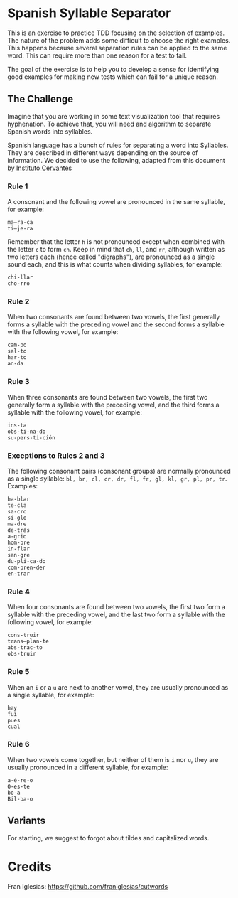 # Spanish Syllable Separator

This is an exercise to practice TDD focusing on the selection of examples. The nature of the problem adds some difficult to choose the right examples. This happens because several separation rules can be applied to the same word. This can require more than one reason for a test to fail.

The goal of the exercise is to help you to develop a sense for identifying good examples for making new tests which can fail for a unique reason.

## The Challenge

Imagine that you are working in some text visualization tool that requires hyphenation. To achieve that, you will need and algorithm to separate Spanish words into syllables.

Spanish language has a bunch of rules for separating a word into Syllables. They are described in different ways depending on the source of information. We decided to use the following, adapted from this document by [Instituto Cervantes](https://cvc.cervantes.es/aula/didactired/anteriores/octubre_08/06102008_05.htm)

### Rule 1

A consonant and the following vowel are pronounced in the same syllable, for example:

```
ma–ra-ca
ti–je-ra
```

Remember that the letter `h` is not pronounced except when combined with the letter `c` to form `ch`. Keep in mind that `ch`, `ll`, and `rr`, although written as two letters each (hence called "digraphs"), are pronounced as a single sound each, and this is what counts when dividing syllables, for example:

```
chi-llar
cho-rro
```

### Rule 2

When two consonants are found between two vowels, the first generally forms a syllable with the preceding vowel and the second forms a syllable with the following vowel, for example:

```
cam-po
sal-to
har-to
an-da
```

### Rule 3

When three consonants are found between two vowels, the first two generally form a syllable with the preceding vowel, and the third forms a syllable with the following vowel, for example:


```
ins-ta
obs-ti-na-do
su-pers-ti-ción
```

### Exceptions to Rules 2 and 3

The following consonant pairs (consonant groups) are normally pronounced as a single syllable: `bl, br, cl, cr, dr, fl, fr, gl, kl, gr, pl, pr, tr`. Examples:


```
ha-blar
te-cla
sa-cro
si-glo
ma-dre
de-trás
a-grio
hom-bre
in-flar
san-gre
du-pli-ca-do
com-pren-der
en-trar
```

### Rule 4

When four consonants are found between two vowels, the first two form a syllable with the preceding vowel, and the last two form a syllable with the following vowel, for example:

```
cons-truir
trans–plan-te
abs-trac-to
obs-truir
```

### Rule 5

When an `i` or a `u` are next to another vowel, they are usually pronounced as a single syllable, for example:

```
hay
fui
pues
cual
```

### Rule 6

When two vowels come together, but neither of them is `i` nor `u`, they are usually pronounced in a different syllable, for example:

```
a-é-re-o
O-es-te
bo-a
Bil-ba-o
```

## Variants

For starting, we suggest to forgot about tildes and capitalized words.

# Credits
Fran Iglesias: https://github.com/franiglesias/cutwords
